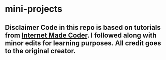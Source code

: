 # mini-projects
## Disclaimer  Code in this repo is based on tutorials from [Internet Made Coder](https://www.youtube.com/@InternetMadeCoder). I followed along with minor edits for learning purposes. All credit goes to the original creator.
